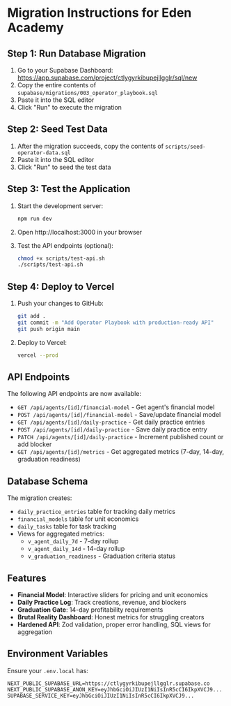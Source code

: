 # Migration Instructions for Eden Academy

## Step 1: Run Database Migration

1. Go to your Supabase Dashboard: https://app.supabase.com/project/ctlygyrkibupejllgglr/sql/new
2. Copy the entire contents of `supabase/migrations/003_operator_playbook.sql`
3. Paste it into the SQL editor
4. Click "Run" to execute the migration

## Step 2: Seed Test Data

1. After the migration succeeds, copy the contents of `scripts/seed-operator-data.sql`
2. Paste it into the SQL editor
3. Click "Run" to seed the test data

## Step 3: Test the Application

1. Start the development server:
   ```bash
   npm run dev
   ```

2. Open http://localhost:3000 in your browser

3. Test the API endpoints (optional):
   ```bash
   chmod +x scripts/test-api.sh
   ./scripts/test-api.sh
   ```

## Step 4: Deploy to Vercel

1. Push your changes to GitHub:
   ```bash
   git add .
   git commit -m "Add Operator Playbook with production-ready API"
   git push origin main
   ```

2. Deploy to Vercel:
   ```bash
   vercel --prod
   ```

## API Endpoints

The following API endpoints are now available:

- `GET /api/agents/[id]/financial-model` - Get agent's financial model
- `POST /api/agents/[id]/financial-model` - Save/update financial model
- `GET /api/agents/[id]/daily-practice` - Get daily practice entries
- `POST /api/agents/[id]/daily-practice` - Save daily practice entry
- `PATCH /api/agents/[id]/daily-practice` - Increment published count or add blocker
- `GET /api/agents/[id]/metrics` - Get aggregated metrics (7-day, 14-day, graduation readiness)

## Database Schema

The migration creates:
- `daily_practice_entries` table for tracking daily metrics
- `financial_models` table for unit economics
- `daily_tasks` table for task tracking
- Views for aggregated metrics:
  - `v_agent_daily_7d` - 7-day rollup
  - `v_agent_daily_14d` - 14-day rollup
  - `v_graduation_readiness` - Graduation criteria status

## Features

- **Financial Model**: Interactive sliders for pricing and unit economics
- **Daily Practice Log**: Track creations, revenue, and blockers
- **Graduation Gate**: 14-day profitability requirements
- **Brutal Reality Dashboard**: Honest metrics for struggling creators
- **Hardened API**: Zod validation, proper error handling, SQL views for aggregation

## Environment Variables

Ensure your `.env.local` has:
```
NEXT_PUBLIC_SUPABASE_URL=https://ctlygyrkibupejllgglr.supabase.co
NEXT_PUBLIC_SUPABASE_ANON_KEY=eyJhbGciOiJIUzI1NiIsInR5cCI6IkpXVCJ9...
SUPABASE_SERVICE_KEY=eyJhbGciOiJIUzI1NiIsInR5cCI6IkpXVCJ9...
```